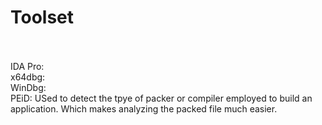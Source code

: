 # Toolset
<br><br>
IDA Pro:<br>
x64dbg:<br>
WinDbg:<br>
PEiD: USed to detect the tpye of packer or compiler employed to build an application. Which makes analyzing the packed file much easier.<br>